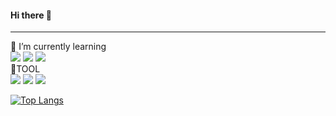 #### Hi there 👋
---
🌱 I’m currently learning<br>
<img src="https://img.shields.io/badge/Java-2C2255?style=flat&logo=Java&logoColor=white"/>
<img src="https://img.shields.io/badge/JavaScript-007ACC?style=flat&logo=JavaScript&logoColor=white"/>
<img src="https://img.shields.io/badge/HTML-E34F26?style=flat&logo=HTML&logoColor=white"/>
<br>🔨TOOL<br>
<img src="https://img.shields.io/badge/Eclipse IDE-2C2255?style=flat&logo=Eclipse IDE&logoColor=white"/>
<img src="https://img.shields.io/badge/Visual Studio Code-007ACC?style=flat&logo=Visual Studio Code&logoColor=white"/>
<img src="https://img.shields.io/badge/Oracle-F80000?style=flat&logo=Oracle&logoColor=white"/>



[![Top Langs](https://github-readme-stats.vercel.app/api/top-langs/?username=potatoy1&layout=compact)](https://github.com/potatoy1/github-readme-stats)

